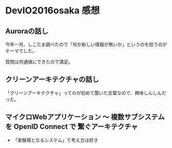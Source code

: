 # DevIO2016osaka 感想

## Auroraの話し

今年一月、しこたま調べたので「何か新しい情報が無いか」というのを拾うのがテーマでした。

質問は共通値にできたので満足。

## クリーンアーキテクチャの話し

「クリーンアーキテクチャ」ってのが初めて聞いた言葉なので、興味しんしんだった。

## マイクロWebアプリケーション 〜 複数サブシステムを OpenID Connect で 繋ぐアーキテクチャ

+ 「実験場となるシステム」て考え方は好き

